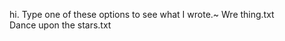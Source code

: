  hi.
 Type one of these options to see what I wrote.~                                                                                Wre thing.txt                                                                           
Dance upon the stars.txt
